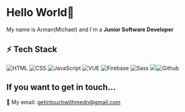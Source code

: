 # Hello World👋

My name is Arman(Michael) and I´m a __Junior Software Developer__

## ⚡ Tech Stack

 ![HTML](https://img.shields.io/badge/HTML5-E34F26?style=for-the-badge&logo=html5&logoColor=white) ![CSS](https://img.shields.io/badge/CSS-239120?&style=for-the-badge&logo=css3&logoColor=white) ![JavaScript](https://img.shields.io/badge/JavaScript-F7DF1E?style=for-the-badge&logo=javascript&logoColor=black) ![VUE](https://img.shields.io/badge/Vue.js-35495E?style=for-the-badge&logo=vuedotjs&logoColor=4FC08D) ![Firebase](https://img.shields.io/badge/Firebase-FFCA28?style=for-the-badge&logo=firebase&logoColor=black) ![Sass](https://img.shields.io/badge/Sass-CC6699?style=for-the-badge&logo=sass&logoColor=white) ![](https://img.shields.io/badge/git%20-%23F05033.svg?&style=for-the-badge&logo=git&logoColor=white)![Github](https://img.shields.io/badge/github%20-%23121011.svg?&style=for-the-badge&logo=github&logoColor=white) 

## If you want to get in touch...

📩 My email: getintouchwithmedn@gmail.com





